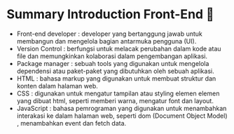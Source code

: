 # Summary Introduction Front-End 📑
- Front-end developer  : developer yang bertanggung jawab untuk membangun dan mengelola bagian antarmuka pengguna (UI).
- Version Control :  berfungsi untuk melacak perubahan dalam kode atau file dan memungkinkan kolaborasi dalam pengembangan aplikasi.
- Package manager : sebuah tools yang digunakan untuk mengelola dependensi atau paket-paket yang dibutuhkan oleh sebuah aplikasi.
- HTML : bahasa markup yang digunakan untuk membuat struktur dan konten dalam halaman web.
- CSS : digunakan untuk mengatur tampilan atau styling elemen elemen yang dibuat html, seperti memberi warna, mengatur font dan layout.
- JavaScript : bahasa pemrograman yang digunakan untuk menambahkan interakasi ke dalam halaman web, seperti dom (Document Object Model) , menambahkan event dan fetch data.